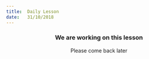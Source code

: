 ```yaml
---
title:  Daily Lesson
date:   31/10/2018
---
```


### <center>We are working on this lesson</center>
<center>Please come back later</center>